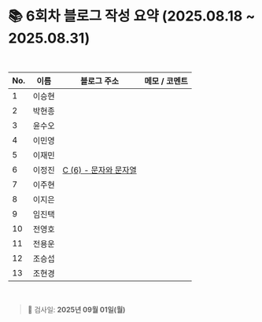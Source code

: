 # 📚 6회차 블로그 작성 요약 (2025.08.18 ~ 2025.08.31)

<br>

| No. | 이름   | 블로그 주소                                           | 메모 / 코멘트 |
|-----|--------|--------------------------------------------------------|----------------|
| 1   | 이승현 |                                                        |                |
| 2   | 박현종 |                                                        |                |
| 3   | 윤수오 |                                                        |                |
| 4   | 이민영 |                                                        |                |
| 5   | 이재민 |                                                        |                |
| 6   | 이정진 |    [C (6) - 문자와 문자열](https://freshdev.tistory.com/62)                                                    |                |
| 7   | 이주현 |                                                        |                |
| 8   | 이지은 |                                                        |                |
| 9   | 임진택 |                                                        |                |
| 10  | 전영호 |                                                        |                |
| 11  | 전용운 |                                                        |                |
| 12  | 조승섭 |                                                        |                |
| 13  | 조현경 |                                                        |                |

<br>

> 📌 검사일: **2025년 09월 01일(월)**
